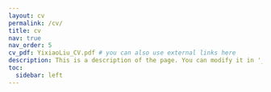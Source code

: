 ```yaml
---
layout: cv
permalink: /cv/
title: cv
nav: true
nav_order: 5
cv_pdf: YixiaoLiu_CV.pdf # you can also use external links here
description: This is a description of the page. You can modify it in '_pages/cv.md'. You can also change or remove the top pdf download button.
toc:
  sidebar: left
---
```

